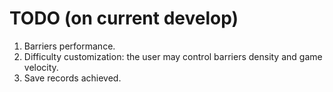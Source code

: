 # TODO (on current develop)

1. Barriers performance.
2. Difficulty customization: the user may control barriers density and game velocity.
3. Save records achieved.
